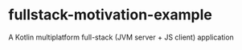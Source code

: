 # fullstack-motivation-example
A Kotlin multiplatform full-stack (JVM server + JS client) application

